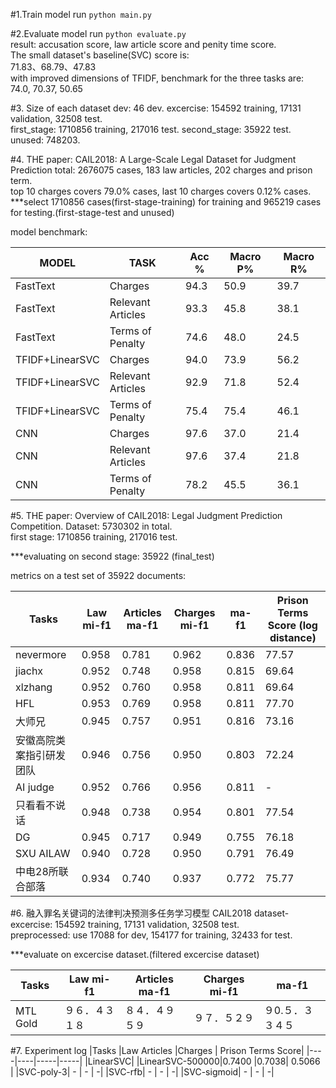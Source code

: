 #1.Train model
run `python main.py`  

#2.Evaluate model
run `python evaluate.py`  
result: accusation score, law article score and penity time score.  
The small dataset's baseline(SVC) score is:  
71.83、68.79、47.83  
with improved dimensions of TFIDF, benchmark for the three tasks are:  
74.0, 70.37, 50.65

#3. Size of each dataset
dev: 46 dev.
excercise: 154592 training, 17131 validation, 32508 test.  
first_stage: 1710856 training, 217016 test. 
second_stage:  35922 test.  
unused: 748203.

#4. THE paper: CAIL2018: A Large-Scale Legal Dataset for Judgment Prediction
total: 2676075 cases, 183 law articles, 202 charges and prison term.  
top 10 charges covers 79.0% cases, last 10 charges covers 0.12% cases.  
***select 1710856 cases(first-stage-training) for training and 965219 cases for testing.(first-stage-test and unused)  

model benchmark:  

|MODEL| TASK | Acc %| Macro P% | Macro R%|
|---------|----|----|-----|-----|
|FastText| Charges |94.3| 50.9| 39.7|
|FastText| Relevant Articles |93.3| 45.8| 38.1|
|FastText| Terms of Penalty |74.6| 48.0| 24.5 |
|TFIDF+LinearSVC| Charges |94.0 | 73.9 | 56.2 |
|TFIDF+LinearSVC| Relevant Articles |92.9 | 71.8 | 52.4 |
|TFIDF+LinearSVC| Terms of Penalty |75.4 |75.4 | 46.1 |
|CNN| Charges |97.6| 37.0| 21.4|
|CNN| Relevant Articles |97.6| 37.4| 21.8|
|CNN| Terms of Penalty |78.2| 45.5| 36.1|

#5. THE paper: Overview of CAIL2018: Legal Judgment Prediction Competition.
Dataset: 5730302 in total.  
first stage:  1710856 training, 217016 test.  

***evaluating on second stage:  35922  (final_test)

metrics on a test set of 35922 documents:  

|Tasks |Law mi-f1 |Articles ma-f1|Charges mi-f1|  ma-f1   | Prison Terms Score (log distance)|
|----|----|-----|-----|-----|------|
|nevermore| 0.958| 0.781| 0.962| 0.836| 77.57|
|jiachx|0.952 |0.748 |0.958| 0.815| 69.64 |
|xlzhang|0.952 |0.760 |0.958 |0.811|69.64|
|HFL|0.953| 0.769 |0.958 |0.811| 77.70 |
|大师兄|0.945| 0.757| 0.951| 0.816|73.16 |
|安徽高院类案指引研发团队| 0.946| 0.756| 0.950 |0.803|72.24|
|AI judge|0.952 |0.766 |0.956 |0.811| - |
|只看看不说话|0.948 |0.738| 0.954| 0.801| 77.54|
|DG|0.945| 0.717| 0.949| 0.755|76.18|
|SXU AILAW|0.940| 0.728| 0.950| 0.791|76.49
|中电28所联合部落|0.934 |0.740| 0.937| 0.772|75.77

#6. 融入罪名关键词的法律判决预测多任务学习模型
CAIL2018 dataset-excercise: 154592 training, 17131 validation, 32508 test.    
preprocessed: use 17088 for dev, 154177 for training, 32433 for test.  

***evaluate on excercise dataset.(filtered excercise dataset)

|Tasks |Law mi-f1 |Articles ma-f1|Charges mi-f1|  ma-f1   |
|----|----|-----|-----|-----|
|MTL Gold|９６．４３１８|８４．４９５９|９７．５２９|９0.５．３３４５|

#7. Experiment log
|Tasks |Law Articles |Charges | Prison Terms Score|
|----|----|-----|-----|
|LinearSVC|
|LinearSVC-500000|0.7400 |0.7038| 0.5066 |
|SVC-poly-3| - | - | -|
|SVC-rfb| - | - | -|
|SVC-sigmoid| - | - | -|